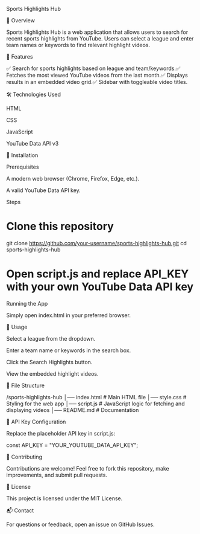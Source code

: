 Sports Highlights Hub



📌 Overview

Sports Highlights Hub is a web application that allows users to search for recent sports highlights from YouTube. Users can select a league and enter team names or keywords to find relevant highlight videos.

🚀 Features

✅ Search for sports highlights based on league and team/keywords.✅ Fetches the most viewed YouTube videos from the last month.✅ Displays results in an embedded video grid.✅ Sidebar with toggleable video titles.

🛠 Technologies Used

HTML

CSS

JavaScript

YouTube Data API v3

🔧 Installation

Prerequisites

A modern web browser (Chrome, Firefox, Edge, etc.).

A valid YouTube Data API key.

Steps

# Clone this repository
git clone https://github.com/your-username/sports-highlights-hub.git
cd sports-highlights-hub

# Open script.js and replace API_KEY with your own YouTube Data API key

Running the App

Simply open index.html in your preferred browser.

📖 Usage

Select a league from the dropdown.

Enter a team name or keywords in the search box.

Click the Search Highlights button.

View the embedded highlight videos.

📁 File Structure

/sports-highlights-hub
│── index.html       # Main HTML file
│── style.css        # Styling for the web app
│── script.js        # JavaScript logic for fetching and displaying videos
│── README.md        # Documentation

🔑 API Key Configuration

Replace the placeholder API key in script.js:

const API_KEY = "YOUR_YOUTUBE_DATA_API_KEY";

🤝 Contributing

Contributions are welcome! Feel free to fork this repository, make improvements, and submit pull requests.

📜 License

This project is licensed under the MIT License.

📬 Contact

For questions or feedback, open an issue on GitHub Issues.

